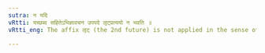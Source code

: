 ```yaml
---
sutra: न यदि
vRtti: यच्छब्द सहितेऽभिज्ञावचन उपपदे लृट्प्रत्ययो न भवति ॥
vRtti_eng: The affix लृट् (the 2nd future) is not applied in the sense of the past. When the _upapada_ denoting recollection has in connection with it the particle यत्.

---
```

